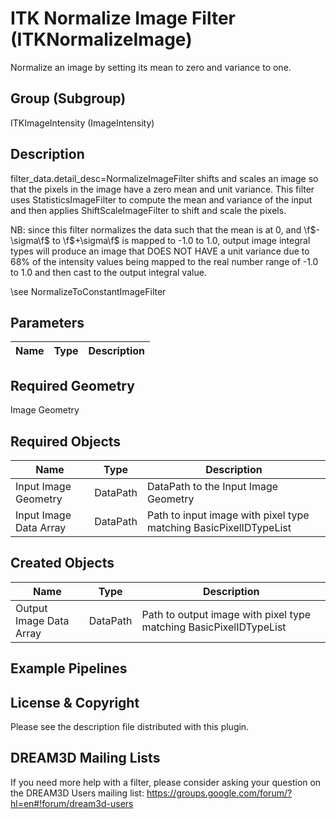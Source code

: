 # ITK Normalize Image Filter (ITKNormalizeImage)

Normalize an image by setting its mean to zero and variance to one.

## Group (Subgroup)

ITKImageIntensity (ImageIntensity)

## Description

filter_data.detail_desc=NormalizeImageFilter shifts and scales an image so that the pixels in the image have a zero mean and unit variance. This filter uses StatisticsImageFilter to compute the mean and variance of the input and then applies ShiftScaleImageFilter to shift and scale the pixels.

NB: since this filter normalizes the data such that the mean is at 0, and \f$-\sigma\f$ to \f$+\sigma\f$ is mapped to -1.0 to 1.0, output image integral types will produce an image that DOES NOT HAVE a unit variance due to 68% of the intensity values being mapped to the real number range of -1.0 to 1.0 and then cast to the output integral value.

\see NormalizeToConstantImageFilter

## Parameters

| Name | Type | Description |
|------|------|-------------|

## Required Geometry

Image Geometry

## Required Objects

| Name |Type | Description |
|-----|------|-------------|
| Input Image Geometry | DataPath | DataPath to the Input Image Geometry |
| Input Image Data Array | DataPath | Path to input image with pixel type matching BasicPixelIDTypeList |

## Created Objects

| Name |Type | Description |
|-----|------|-------------|
| Output Image Data Array | DataPath | Path to output image with pixel type matching BasicPixelIDTypeList |

## Example Pipelines


## License & Copyright

Please see the description file distributed with this plugin.


## DREAM3D Mailing Lists

If you need more help with a filter, please consider asking your question on the DREAM3D Users mailing list:
https://groups.google.com/forum/?hl=en#!forum/dream3d-users


